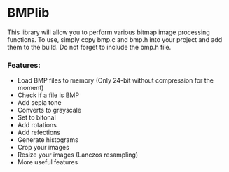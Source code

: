 # BMPlib

This library will allow you to perform various bitmap image processing functions.
To use, simply copy bmp.c and bmp.h into your project and add them to the build. Do not forget to include the bmp.h file.

### Features:
* Load BMP files to memory (Only 24-bit without compression for the moment)
* Check if a file is BMP
* Add sepia tone
* Converts to grayscale
* Set to bitonal
* Add rotations
* Add refections
* Generate histograms
* Crop your images
* Resize your images (Lanczos resampling)
* More useful features

